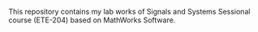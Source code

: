 This repository contains my lab works of Signals and Systems Sessional course (ETE-204) based on MathWorks Software.

